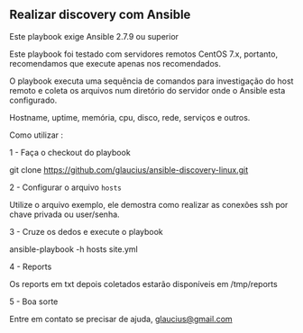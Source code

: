 Realizar discovery com Ansible
-------------------------------------------

Este playbook exige Ansible 2.7.9 ou superior

Este playbook foi testado com servidores remotos CentOS 7.x, portanto, recomendamos que execute apenas nos recomendados.

O playbook executa uma sequência de comandos para investigação do host remoto e coleta os arquivos num diretório do servidor onde o Ansible esta configurado.

Hostname, uptime, memória, cpu, disco, rede, serviços e outros.

Como utilizar :

1 - Faça o checkout do playbook

git clone https://github.com/glaucius/ansible-discovery-linux.git

2 - Configurar o arquivo `hosts` 

Utilize o arquivo exemplo, ele demostra como realizar as conexões ssh por chave privada ou user/senha.

3 - Cruze os dedos e execute o playbook

ansible-playbook -h hosts site.yml

4 - Reports

Os reports em txt depois coletados estarão disponíveis em /tmp/reports

5 - Boa sorte

Entre em contato se precisar de ajuda, glaucius@gmail.com
